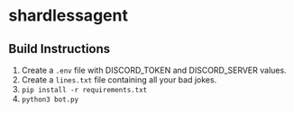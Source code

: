 # shardlessagent

## Build Instructions
1. Create a `.env` file with DISCORD_TOKEN and DISCORD_SERVER values.
1. Create a `lines.txt` file containing all your bad jokes.
1. `pip install -r requirements.txt`
1. `python3 bot.py`
